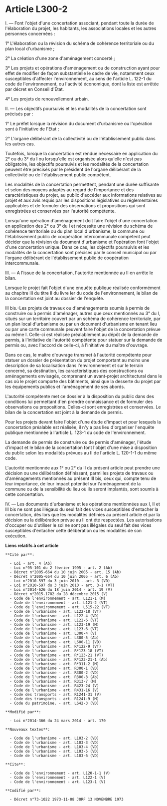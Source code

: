 # Article L300-2

I. ― Font l'objet d'une concertation associant, pendant toute la durée de l'élaboration du projet, les habitants, les
associations locales et les autres personnes concernées : 

1° L'élaboration ou la révision du schéma de cohérence territoriale ou du plan local d'urbanisme ; 

2° La création d'une zone d'aménagement concerté ; 

3° Les projets et opérations d'aménagement ou de construction ayant pour effet de modifier de façon substantielle le cadre de
vie, notamment ceux susceptibles d'affecter l'environnement, au sens de l'article L. 122-1 du code de l'environnement, ou
l'activité économique, dont la liste est arrêtée par décret en Conseil d'Etat. 

4° Les projets de renouvellement urbain. 

II. ― Les objectifs poursuivis et les modalités de la concertation sont précisés par : 

1° Le préfet lorsque la révision du document d'urbanisme ou l'opération sont à l'initiative de l'Etat ; 

2° L'organe délibérant de la collectivité ou de l'établissement public dans les autres cas. 

Toutefois, lorsque la concertation est rendue nécessaire en application du 2° ou du 3° du I ou lorsqu'elle est organisée
alors qu'elle n'est pas obligatoire, les objectifs poursuivis et les modalités de la concertation peuvent être précisés par
le président de l'organe délibérant de la collectivité ou de l'établissement public compétent. 

Les modalités de la concertation permettent, pendant une durée suffisante et selon des moyens adaptés au regard de
l'importance et des caractéristiques du projet, au public d'accéder aux informations relatives au projet et aux avis requis
par les dispositions législatives ou réglementaires applicables et de formuler des observations et propositions qui sont
enregistrées et conservées par l'autorité compétente. 

Lorsqu'une opération d'aménagement doit faire l'objet d'une concertation en application des 2° ou 3° du I et nécessite une
révision du schéma de cohérence territoriale ou du plan local d'urbanisme, la commune ou l'établissement public de
coopération intercommunale compétent peut décider que la révision du document d'urbanisme et l'opération font l'objet d'une
concertation unique. Dans ce cas, les objectifs poursuivis et les modalités de la concertation sont précisés par le conseil
municipal ou par l'organe délibérant de l'établissement public de coopération intercommunale. 

III. ― A l'issue de la concertation, l'autorité mentionnée au II en arrête le bilan. 

Lorsque le projet fait l'objet d'une enquête publique réalisée conformément au chapitre III du titre II du livre Ier du code
de l'environnement, le bilan de la concertation est joint au dossier de l'enquête. 

III bis.-Les projets de travaux ou d'aménagements soumis à permis de construire ou à permis d'aménager, autres que ceux
mentionnés au 3° du I, situés sur un territoire couvert par un schéma de cohérence territoriale, par un plan local
d'urbanisme ou par un document d'urbanisme en tenant lieu ou par une carte communale peuvent faire l'objet de la concertation
prévue au même I. Celle-ci est réalisée préalablement au dépôt de la demande de permis, à l'initiative de l'autorité
compétente pour statuer sur la demande de permis ou, avec l'accord de celle-ci, à l'initiative du maître d'ouvrage. 

Dans ce cas, le maître d'ouvrage transmet à l'autorité compétente pour statuer un dossier de présentation du projet
comportant au moins une description de sa localisation dans l'environnement et sur le terrain concerné, sa destination, les
caractéristiques des constructions ou aménagements envisagés, comprenant un avant-projet architectural dans le cas où le
projet comporte des bâtiments, ainsi que la desserte du projet par les équipements publics et l'aménagement de ses abords. 

L'autorité compétente met ce dossier à la disposition du public dans des conditions lui permettant d'en prendre connaissance
et de formuler des observations ou propositions. Celles-ci sont enregistrées et conservées. Le bilan de la concertation est
joint à la demande de permis. 

Pour les projets devant faire l'objet d'une étude d'impact et pour lesquels la concertation préalable est réalisée, il n'y a
pas lieu d'organiser l'enquête publique mentionnée à l'article L. 123-1 du code de l'environnement. 

La demande de permis de construire ou de permis d'aménager, l'étude d'impact et le bilan de la concertation font l'objet
d'une mise à disposition du public selon les modalités prévues au II de l'article L. 120-1-1 du même code. 

L'autorité mentionnée aux 1° ou 2° du II du présent article peut prendre une décision ou une délibération définissant, parmi
les projets de travaux ou d'aménagements mentionnés au présent III bis, ceux qui, compte tenu de leur importance, de leur
impact potentiel sur l'aménagement de la commune ou de la sensibilité du lieu où ils seront implantés, sont soumis à cette
concertation. 

IV. ― Les documents d'urbanisme et les opérations mentionnées aux I, II et III bis ne sont pas illégaux du seul fait des
vices susceptibles d'entacher la concertation, dès lors que les modalités définies au présent article et par la décision ou
la délibération prévue au II ont été respectées. Les autorisations d'occuper ou d'utiliser le sol ne sont pas illégales du
seul fait des vices susceptibles d'entacher cette délibération ou les modalités de son exécution.

**Liens relatifs à cet article**

	**Cité par**:

	  - Loi - art. 4 (Ab)
	  - Loi n°95-101 du 2 février 1995 - art. 2 (Ab)
	  - Décret n°2005-664 du 10 juin 2005 - art. 15 (Ab)
	  - Décret n°2005-664 du 10 juin 2005 - art. 6 (Ab)
	  - Loi n°2010-597 du 3 juin 2010 - art. 3 (VD)
	  - Loi n°2010-597 du 3 juin 2010 - art. 3-1 (VT)
	  - Loi n°2014-626 du 18 juin 2014 - art. 19 (V)
	  - Décret n°2015-1782 du 28 décembre 2015 (V)
	  - Code de l'environnement - art. L121-1 (M)
	  - Code de l'environnement - art. L121-2 (VT)
	  - Code de l'environnement - art. L515-22 (VT)
	  - Code de l'urbanisme - art. L122-18 (VT)
	  - Code de l'urbanisme - art. L122-4 (VD)
	  - Code de l'urbanisme - art. L122-6 (VT)
	  - Code de l'urbanisme - art. L123-19 (M)
	  - Code de l'urbanisme - art. L123-6 (VT)
	  - Code de l'urbanisme - art. L300-4 (V)
	  - Code de l'urbanisme - art. L300-5 (Ab)
	  - Code de l'urbanisme - art. L600-11 (VD)
	  - Code de l'urbanisme - art. R*122-9 (VT)
	  - Code de l'urbanisme - art. R*123-18 (VT)
	  - Code de l'urbanisme - art. R*123-21 (VT)
	  - Code de l'urbanisme - art. R*123-21-1 (Ab)
	  - Code de l'urbanisme - art. R*311-2 (M)
	  - Code de l'urbanisme - art. R300-1 (VD)
	  - Code de l'urbanisme - art. R300-2 (VD)
	  - Code de l'urbanisme - art. R300-3 (Ab)
	  - Code de l'urbanisme - art. R313-7 (M)
	  - Code de l'urbanisme - art. R423-24 (V)
	  - Code de l'urbanisme - art. R431-16 (V)
	  - Code des transports - art. R1241-31 (V)
	  - Code des transports - art. R1241-9 (M)
	  - Code du patrimoine. - art. L642-3 (VD)

	**Modifié par**:

	  - Loi n°2014-366 du 24 mars 2014 - art. 170

	**Nouveaux textes**:

	  - Code de l'urbanisme - art. L103-2 (VD)
	  - Code de l'urbanisme - art. L103-3 (VD)
	  - Code de l'urbanisme - art. L103-4 (VD)
	  - Code de l'urbanisme - art. L103-5 (VD)
	  - Code de l'urbanisme - art. L103-6 (VD)

	**Cite**:

	  - Code de l'environnement - art. L120-1-1 (V)
	  - Code de l'environnement - art. L122-1 (V)
	  - Code de l'environnement - art. L123-1 (V)

	**Codifié par**:

	  - Décret n°73-1022 1973-11-08 JORF 13 NOVEMBRE 1973
